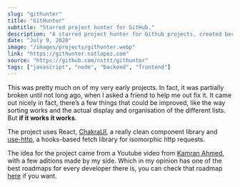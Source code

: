 ```yaml
---
slug: "githunter"
title: "GitHunter"
subtitle: "Starred project hunter for GitHub."
description: "A starred project hunter for Github projects, created because I dislike the at the time awful timeline Github had for exploring new projects. Created using React and ChakraUI."
date: "July 9, 2020"
image: "/images/projects/githunter.webp"
link: "https://githunter.nstlopez.com"
source: "https://github.com/nsttt/githunter"
tags: ["javascript", "node", "backend", "frontend"]
---
```


This was pretty much on of my very early projects. In fact, it was partially broken until not long ago, when I asked a friend to help me out fix it.
It came out nicely in fact, there’s a few things that could be improved, like the way sorting works and the actual display and organisation of the different lists. But **if it works it works**.

The project uses React, [ChakraUI](https://github.com/chakra-ui/chakra-ui), a really clean component library and [use-http](https://github.com/ava/use-http), a hooks-based fetch library for isomorphic http requests.

The idea for the project came from a Youtube video from [Kamran Ahmed](https://github.com/kamranahmedse), with a few aditions made by my side.
Which in my opinion has one of the best roadmaps for every developer there is, you can check that roadmap [here](https://roadmap.sh/) if you want.
